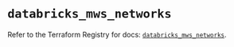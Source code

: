 # `databricks_mws_networks`

Refer to the Terraform Registry for docs: [`databricks_mws_networks`](https://registry.terraform.io/providers/databricks/databricks/1.48.0/docs/resources/mws_networks).
